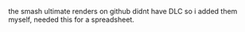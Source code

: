 the smash ultimate renders on github didnt have DLC so i added them myself, needed this for a spreadsheet.
